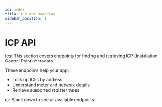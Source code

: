 ```yaml
---
id: index
title: ICP API Overview
sidebar_position: 1
---
```


# ICP API

test 
This section covers endpoints for finding and retrieving ICP (Installation Control Point) metadata.

These endpoints help your app:

- Look up ICPs by address
- Understand meter and network details
- Retrieve supported register types

👉 Scroll down to see all available endpoints.